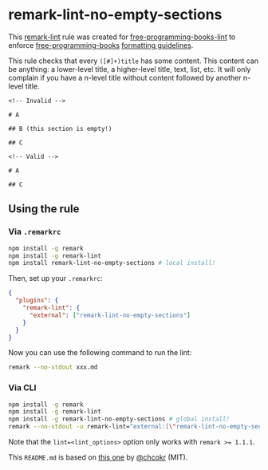 # remark-lint-no-empty-sections

This [remark-lint](https://github.com/wooorm/remark-lint) rule was created for [free-programming-books-lint](https://github.com/vhf/free-programming-books-lint) to enforce [free-programming-books](https://github.com/vhf/free-programming-books) [formatting guidelines](https://github.com/vhf/free-programming-books/blob/master/CONTRIBUTING.md#formatting).

This rule checks that every `([#]+)title` has some content. This content can be anything: a lower-level title, a higher-level title, text, list, etc. It will only complain if you have a n-level title without content followed by another n-level title.

```Text
<!-- Invalid -->

# A

## B (this section is empty!)

## C

<!-- Valid -->

# A

## C
```

## Using the rule

### Via `.remarkrc`

```bash
npm install -g remark
npm install -g remark-lint
npm install remark-lint-no-empty-sections # local install!
```

Then, set up your `.remarkrc`:

```JSON
{
  "plugins": {
    "remark-lint": {
      "external": ["remark-lint-no-empty-sections"]
    }
  }
}
```

Now you can use the following command to run the lint:

```bash
remark --no-stdout xxx.md
```

### Via CLI

```bash
npm install -g remark
npm install -g remark-lint
npm install -g remark-lint-no-empty-sections # global install!
remark --no-stdout -u remark-lint="external:[\"remark-lint-no-empty-sections\"]" xxx.md
```

Note that the `lint=<lint_options>` option only works with `remark >= 1.1.1`.

This `README.md` is based on [this one](https://github.com/chcokr/mdast-lint-sentence-newline/blob/250b106c9e19b387270099cf16f17a84643f8944/README.md) by [@chcokr](https://github.com/chcokr) (MIT).

